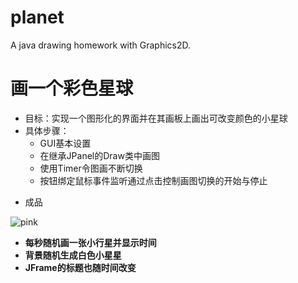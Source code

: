 # planet
A java drawing homework with Graphics2D.

# 画一个彩色星球

 * 目标：实现一个图形化的界面并在其画板上画出可改变颜色的小星球
 * 具体步骤：
   * GUI基本设置
   * 在继承JPanel的Draw类中画图
   * 使用Timer令图画不断切换
   * 按钮绑定鼠标事件监听通过点击控制画图切换的开始与停止

- 成品

![pink](D:\Desktop\README.assets\pink.png)

- **每秒随机画一张小行星并显示时间**
- **背景随机生成白色小星星**
- **JFrame的标题也随时间改变**
